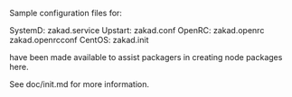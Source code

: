 Sample configuration files for:

SystemD: zakad.service
Upstart: zakad.conf
OpenRC:  zakad.openrc
         zakad.openrcconf
CentOS:  zakad.init

have been made available to assist packagers in creating node packages here.

See doc/init.md for more information.
